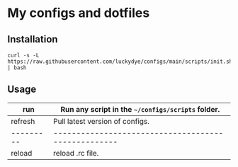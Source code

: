 # My configs and dotfiles

## Installation
```
curl -s -L https://raw.githubusercontent.com/luckydye/configs/main/scripts/init.sh | bash
```


## Usage

| run    | Run any script in the `~/configs/scripts` folder. |
|---------|---------------------------------------------------|
| refresh | Pull latest version of configs.                   |
|---------|---------------------------------------------------|
| reload | reload .rc file.                   |
